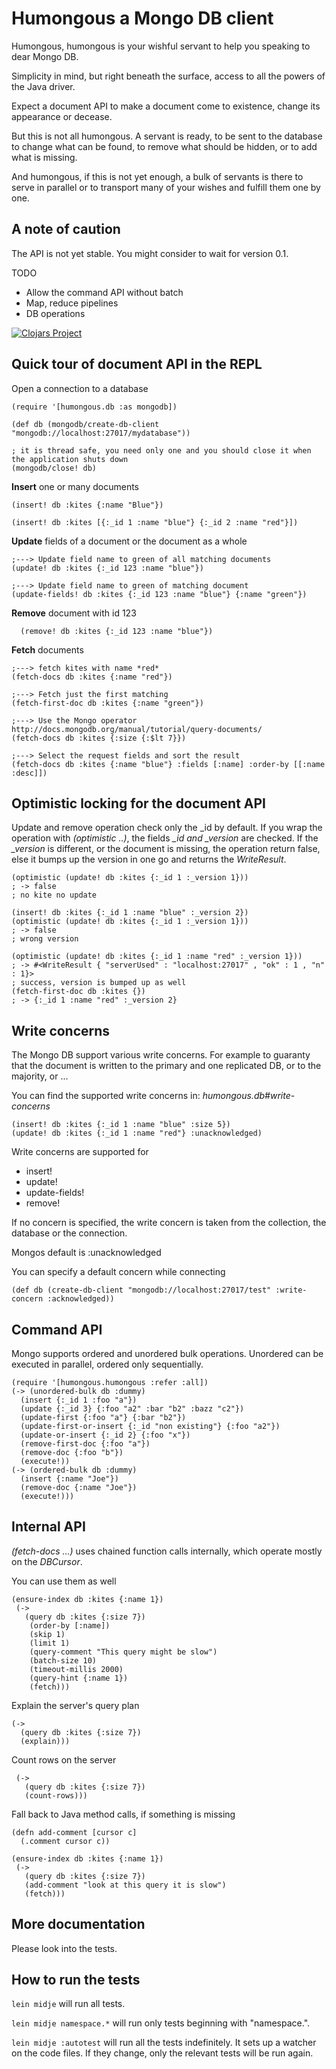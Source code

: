 # Humongous a Mongo DB client

Humongous, humongous is your wishful servant to help you speaking to dear Mongo DB.

Simplicity in mind, but right beneath the surface, access to all the powers of the Java driver.

Expect a document API to make a document come to existence, change its appearance or decease. 

But this is not all humongous. A servant is ready, to be sent to the database to change what can be found,
  to remove what should be hidden, or to add what is missing. 
  
And humongous, if this is not yet enough, a bulk of servants is there to serve in parallel
  or to transport many of your wishes and fulfill them one by one.
 
## A note of caution

The API is not yet stable. You might consider to wait for version 0.1.

TODO

- Allow the command API without batch
- Map, reduce pipelines
- DB operations 

[![Clojars Project](http://clojars.org/humongous-client/latest-version.svg)](http://clojars.org/humongous-client)

 
## Quick tour of document API in the REPL

Open a connection to a database

    (require '[humongous.db :as mongodb])

    (def db (mongodb/create-db-client "mongodb://localhost:27017/mydatabase"))
    
    ; it is thread safe, you need only one and you should close it when the application shuts down
    (mongodb/close! db)
    
**Insert** one or many documents
    
    (insert! db :kites {:name "Blue"})

    (insert! db :kites [{:_id 1 :name "blue"} {:_id 2 :name "red"}])

**Update** fields of a document or the document as a whole
                         
    ;---> Update field name to green of all matching documents
    (update! db :kites {:_id 123 :name "blue"})
      
    ;---> Update field name to green of matching document
    (update-fields! db :kites {:_id 123 :name "blue"} {:name "green"})


**Remove** document with id 123
      
      (remove! db :kites {:_id 123 :name "blue"})
                                    
**Fetch** documents

    ;---> fetch kites with name *red*
    (fetch-docs db :kites {:name "red"})
    
    ;---> Fetch just the first matching
    (fetch-first-doc db :kites {:name "green"})
    
    ;---> Use the Mongo operator  http://docs.mongodb.org/manual/tutorial/query-documents/
    (fetch-docs db :kites {:size {:$lt 7}})
    
    ;---> Select the request fields and sort the result
    (fetch-docs db :kites {:name "blue"} :fields [:name] :order-by [[:name :desc]])

## Optimistic locking for the document API

Update and remove operation check only the _id by default. If you wrap the operation with *(optimistic ..)*,
 the fields *_id and _version* are checked. If the *_version* is different, or the document is missing,
  the operation return false, else it bumps up the version in one go and returns the *WriteResult*.
 
    (optimistic (update! db :kites {:_id 1 :_version 1}))
    ; -> false 
    ; no kite no update
     
    (insert! db :kites {:_id 1 :name "blue" :_version 2})
    (optimistic (update! db :kites {:_id 1 :_version 1}))
    ; -> false 
    ; wrong version
     
    (optimistic (update! db :kites {:_id 1 :name "red" :_version 1}))
    ; -> #<WriteResult { "serverUsed" : "localhost:27017" , "ok" : 1 , "n" : 1}>
    ; success, version is bumped up as well
    (fetch-first-doc db :kites {})
    ; -> {:_id 1 :name "red" :_version 2}
                                                        
## Write concerns
 
The Mongo DB support various write concerns. For example to guaranty that the document is written to the primary and one
replicated DB, or to the majority, or ...

You can find the supported write concerns in: *humongous.db#write-concerns*

    (insert! db :kites {:_id 1 :name "blue" :size 5})
    (update! db :kites {:_id 1 :name "red"} :unacknowledged)
      
Write concerns are supported for
      
- insert!
- update!
- update-fields!
- remove!

If no concern is specified, the write concern is taken from the collection, the database or the connection.

Mongos default is :unacknowledged

You can specify a default concern while connecting
    
    (def db (create-db-client "mongodb://localhost:27017/test" :write-concern :acknowledged))    
    
## Command API

Mongo supports ordered and unordered bulk operations. Unordered can be executed in parallel, ordered only sequentially.

    (require '[humongous.humongous :refer :all])
    (-> (unordered-bulk db :dummy)
      (insert {:_id 1 :foo "a"})
      (update {:_id 3} {:foo "a2" :bar "b2" :bazz "c2"})
      (update-first {:foo "a"} {:bar "b2"})
      (update-first-or-insert {:_id "non existing"} {:foo "a2"})
      (update-or-insert {:_id 2} {:foo "x"})
      (remove-first-doc {:foo "a"})
      (remove-doc {:foo "b"})
      (execute!))
    (-> (ordered-bulk db :dummy)
      (insert {:name "Joe"})
      (remove-doc {:name "Joe"})
      (execute!)))

## Internal API
 
*(fetch-docs ...)* uses chained function calls internally, which operate mostly on the *DBCursor*. 

You can use them as well

    (ensure-index db :kites {:name 1})
     (->
       (query db :kites {:size 7})
        (order-by [:name])
        (skip 1)
        (limit 1)
        (query-comment "This query might be slow")
        (batch-size 10)
        (timeout-millis 2000)
        (query-hint {:name 1})
        (fetch))) 

Explain the server's query plan

    (->
      (query db :kites {:size 7})
      (explain)))
       
Count rows on the server       

     (->
       (query db :kites {:size 7})
       (count-rows)))
       
Fall back to Java method calls, if something is missing

    (defn add-comment [cursor c]
      (.comment cursor c))
    
    (ensure-index db :kites {:name 1})
     (->
       (query db :kites {:size 7})
       (add-comment "look at this query it is slow")
       (fetch))) 
       
       

## More documentation
                                                                                             
Please look into the tests.
                                                                                             
## How to run the tests

`lein midje` will run all tests.

`lein midje namespace.*` will run only tests beginning with "namespace.".

`lein midje :autotest` will run all the tests indefinitely. It sets up a
watcher on the code files. If they change, only the relevant tests will be
run again.
